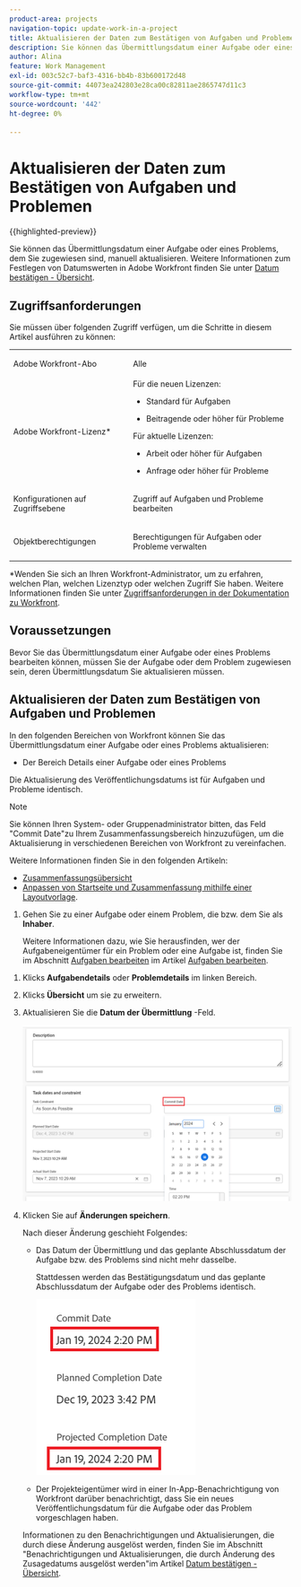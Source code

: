 ```yaml
---
product-area: projects
navigation-topic: update-work-in-a-project
title: Aktualisieren der Daten zum Bestätigen von Aufgaben und Problemen
description: Sie können das Übermittlungsdatum einer Aufgabe oder eines Problems, dem Sie zugewiesen sind, manuell aktualisieren. Weitere Informationen zu den Zusendedaten in Adobe Workfront finden Sie unter Übersicht über das Datum der Übermittlung .
author: Alina
feature: Work Management
exl-id: 003c52c7-baf3-4316-bb4b-83b600172d48
source-git-commit: 44073ea242803e28ca00c82811ae2865747d11c3
workflow-type: tm+mt
source-wordcount: '442'
ht-degree: 0%

---
```



# Aktualisieren der Daten zum Bestätigen von Aufgaben und Problemen

{{highlighted-preview}}

Sie können das Übermittlungsdatum einer Aufgabe oder eines Problems, dem Sie zugewiesen sind, manuell aktualisieren. Weitere Informationen zum Festlegen von Datumswerten in Adobe Workfront finden Sie unter [Datum bestätigen - Übersicht](../../../manage-work/projects/updating-work-in-a-project/overview-of-commit-dates.md).

## Zugriffsanforderungen

<!--Audited: 01/2024-->

Sie müssen über folgenden Zugriff verfügen, um die Schritte in diesem Artikel ausführen zu können:

<table style="table-layout:auto"> 
 <col> 
 <col> 
 <tbody> 
  <tr> 
   <td role="rowheader">Adobe Workfront-Abo</td> 
   <td> <p>Alle</p> </td> 
  </tr> 
  <tr> 
   <td role="rowheader">Adobe Workfront-Lizenz*</td> 
   <td> 
   Für die neuen Lizenzen:
   <ul>
   <li><p>Standard für Aufgaben</p> </li>
   <li><p>Beitragende oder höher für Probleme</p></li>
   </ul>
   Für aktuelle Lizenzen:
<ul>
   <li><p>Arbeit oder höher für Aufgaben</p></li> 
   <li><p>Anfrage oder höher für Probleme</p></li>
</ul>

</td> 
  </tr> 
  <tr> 
   <td role="rowheader">Konfigurationen auf Zugriffsebene</td> 
   <td> <p>Zugriff auf Aufgaben und Probleme bearbeiten</p> </td> 
  </tr> 
  <tr> 
   <td role="rowheader">Objektberechtigungen</td> 
   <td> <p>Berechtigungen für Aufgaben oder Probleme verwalten</p> </td> 
  </tr> 
 </tbody> 
</table>

*Wenden Sie sich an Ihren Workfront-Administrator, um zu erfahren, welchen Plan, welchen Lizenztyp oder welchen Zugriff Sie haben. Weitere Informationen finden Sie unter [Zugriffsanforderungen in der Dokumentation zu Workfront](/help/quicksilver/administration-and-setup/add-users/access-levels-and-object-permissions/access-level-requirements-in-documentation.md).

## Voraussetzungen

Bevor Sie das Übermittlungsdatum einer Aufgabe oder eines Problems bearbeiten können, müssen Sie der Aufgabe oder dem Problem zugewiesen sein, deren Übermittlungsdatum Sie aktualisieren müssen.

## Aktualisieren der Daten zum Bestätigen von Aufgaben und Problemen


In den folgenden Bereichen von Workfront können Sie das Übermittlungsdatum einer Aufgabe oder eines Problems aktualisieren:

* Der Bereich Details einer Aufgabe oder eines Problems
<!--
* <span class="preview">The task or issue header
   Your Workfront or group administrator must add the Commit Date to the task or issue header of your layout template to view it from the task or issue page. </span>
   For information, see [Customize object headers using a layout template](/help/quicksilver/administration-and-setup/customize-workfront/use-layout-templates/customize-object-headers.md). -->

Die Aktualisierung des Veröffentlichungsdatums ist für Aufgaben und Probleme identisch.

>[!NOTE]
>
>Sie können Ihren System- oder Gruppenadministrator bitten, das Feld &quot;Commit Date&quot;zu Ihrem Zusammenfassungsbereich hinzuzufügen, um die Aktualisierung in verschiedenen Bereichen von Workfront zu vereinfachen.
>
>Weitere Informationen finden Sie in den folgenden Artikeln:
>
>* [Zusammenfassungsübersicht](/help/quicksilver/workfront-basics/the-new-workfront-experience/summary-overview.md)
>* [Anpassen von Startseite und Zusammenfassung mithilfe einer Layoutvorlage](/help/quicksilver/administration-and-setup/customize-workfront/use-layout-templates/customize-home-summary-layout-template.md).


1. Gehen Sie zu einer Aufgabe oder einem Problem, die bzw. dem Sie als **Inhaber**.

   Weitere Informationen dazu, wie Sie herausfinden, wer der Aufgabeneigentümer für ein Problem oder eine Aufgabe ist, finden Sie im Abschnitt [Aufgaben bearbeiten](../../../manage-work/tasks/manage-tasks/edit-tasks.md#assignments) im Artikel [Aufgaben bearbeiten](../../../manage-work/tasks/manage-tasks/edit-tasks.md).

<!--1. <span class="preview">(Conditional and optional) If your Workfront or group administrator added the Commit Date to your task or issue header, click the **Commit Date** field in the header, then select a date from the calendar. If the Commit Date is not in the header, proceed with the following steps. </span>

   <span class="preview">![](assets/commit-date-task-header.png)</span>-->

1. Klicks **Aufgabendetails** oder **Problemdetails** im linken Bereich.
1. Klicks **Übersicht** um sie zu erweitern.
1. Aktualisieren Sie die **Datum der Übermittlung** -Feld.

   ![](assets/task-commit-date-edit-highlighted-details-page.png)

1. Klicken Sie auf **Änderungen speichern**.

   Nach dieser Änderung geschieht Folgendes: 

   * Das Datum der Übermittlung und das geplante Abschlussdatum der Aufgabe bzw. des Problems sind nicht mehr dasselbe.

     Stattdessen werden das Bestätigungsdatum und das geplante Abschlussdatum der Aufgabe oder des Problems identisch.

     ![](assets/task-projected-completion-date-in-details-highlighted-nwe-350x230.png)

   * Der Projekteigentümer wird in einer In-App-Benachrichtigung von Workfront darüber benachrichtigt, dass Sie ein neues Veröffentlichungsdatum für die Aufgabe oder das Problem vorgeschlagen haben.
   <!--* The Project Owner is notified in the Updates section that you have suggested a new Commit Date and they can, at this time, update the Planned Completion Date of the task or issue to match the Commit Date you suggested. This functionality is not supported in the new commenting experience. For information, see [The new commenting experience](/help/quicksilver/product-announcements/betas/new-commenting-experience-beta/unified-commenting-experience.md). -->

   <!--![](assets/project-owner-notification-update-stream-that-commit-date-affects-project-timeline-highlighted-nwe-350x139.png)-->

   Informationen zu den Benachrichtigungen und Aktualisierungen, die durch diese Änderung ausgelöst werden, finden Sie im Abschnitt &quot;Benachrichtigungen und Aktualisierungen, die durch Änderung des Zusagedatums ausgelöst werden&quot;im Artikel [Datum bestätigen - Übersicht](/help/quicksilver/manage-work/projects/updating-work-in-a-project/overview-of-commit-dates.md).

<!--at the Production update stream when removing legacy - replace the last bullet with: The Project Owner is notified in the Systems Activity and the All tabs of the Updates section that you have suggested a new Commit Date. They can then update the Planned Completion Date accordingly by editing the task or the issue.-->